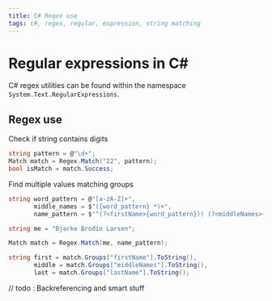 ```yaml
---
title: C# Regex use
tags: c#, regex, regular, expression, string matching
---
```


# Regular expressions in C#

C# regex utilities can be found within the namespace `System.Text.RegularExpressions`.

## Regex use

Check if string contains digits

```cs
string pattern = @"\d+";
Match match = Regex.Match("22", pattern);
bool isMatch = match.Success;
```

Find multiple values matching groups

```cs
string word_pattern = @"[a-zA-Z]+",
       middle_names = $"({word_pattern} *)+",
       name_pattern = $"^(?<firstName>{word_pattern})( (?<middleNames>{middle_names}))? (?<lastName>{word_pattern})$";

string me = "Bjarke Brodin Larsen";

Match match = Regex.Match(me, name_pattern);

string first = match.Groups["firstName"].ToString(),
       middle = match.Groups["middleNames"].ToString(),
       last = match.Groups["lastName"].ToString();
```

// todo : Backreferencing and smart stuff